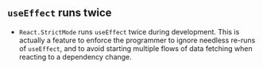 ## `useEffect` runs twice

- `React.StrictMode` runs `useEffect` twice during development. This is actually a feature to enforce the programmer to ignore needless re-runs of `useEffect`, and to avoid starting multiple flows of data fetching when reacting to a dependency change.
